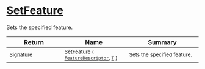 # [SetFeature](./Signature-100663442.md)

Sets the specified feature.

| Return | Name | Summary | 
| --- | --- | --- | 
| <sub>[Signature](./../Signature.md)</sub><img width=200/>| <sub>[SetFeature](./Signature-100663442.md) ( [`FeatureDescriptor`](./../FeatureDescriptor.md), [`T`](./Signature-100663442.md) )</sub>| <sub>Sets the specified feature.</sub><img width=200/>| <br>


